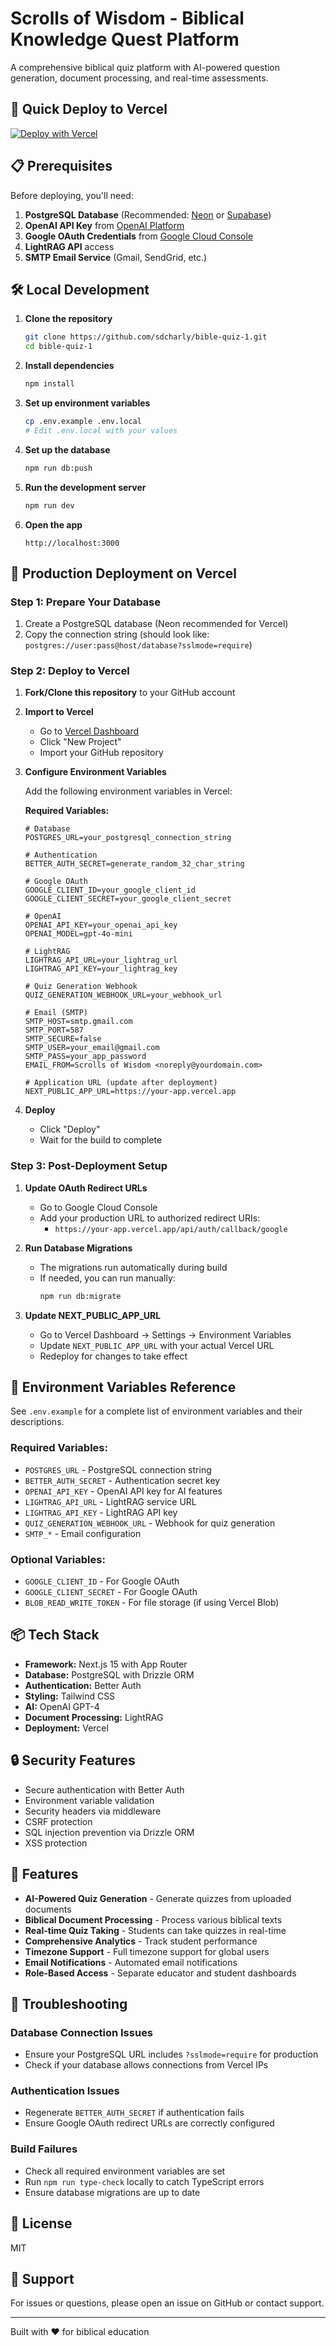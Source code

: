 # Scrolls of Wisdom - Biblical Knowledge Quest Platform

A comprehensive biblical quiz platform with AI-powered question generation, document processing, and real-time assessments.

## 🚀 Quick Deploy to Vercel

[![Deploy with Vercel](https://vercel.com/button)](https://vercel.com/new/clone?repository-url=https://github.com/sdcharly/bible-quiz-1)

## 📋 Prerequisites

Before deploying, you'll need:

1. **PostgreSQL Database** (Recommended: [Neon](https://neon.tech) or [Supabase](https://supabase.com))
2. **OpenAI API Key** from [OpenAI Platform](https://platform.openai.com)
3. **Google OAuth Credentials** from [Google Cloud Console](https://console.cloud.google.com)
4. **LightRAG API** access
5. **SMTP Email Service** (Gmail, SendGrid, etc.)

## 🛠️ Local Development

1. **Clone the repository**
   ```bash
   git clone https://github.com/sdcharly/bible-quiz-1.git
   cd bible-quiz-1
   ```

2. **Install dependencies**
   ```bash
   npm install
   ```

3. **Set up environment variables**
   ```bash
   cp .env.example .env.local
   # Edit .env.local with your values
   ```

4. **Set up the database**
   ```bash
   npm run db:push
   ```

5. **Run the development server**
   ```bash
   npm run dev
   ```

6. **Open the app**
   ```
   http://localhost:3000
   ```

## 🚀 Production Deployment on Vercel

### Step 1: Prepare Your Database

1. Create a PostgreSQL database (Neon recommended for Vercel)
2. Copy the connection string (should look like: `postgres://user:pass@host/database?sslmode=require`)

### Step 2: Deploy to Vercel

1. **Fork/Clone this repository** to your GitHub account

2. **Import to Vercel**
   - Go to [Vercel Dashboard](https://vercel.com/dashboard)
   - Click "New Project"
   - Import your GitHub repository

3. **Configure Environment Variables**
   
   Add the following environment variables in Vercel:

   **Required Variables:**
   ```
   # Database
   POSTGRES_URL=your_postgresql_connection_string

   # Authentication
   BETTER_AUTH_SECRET=generate_random_32_char_string

   # Google OAuth
   GOOGLE_CLIENT_ID=your_google_client_id
   GOOGLE_CLIENT_SECRET=your_google_client_secret

   # OpenAI
   OPENAI_API_KEY=your_openai_api_key
   OPENAI_MODEL=gpt-4o-mini

   # LightRAG
   LIGHTRAG_API_URL=your_lightrag_url
   LIGHTRAG_API_KEY=your_lightrag_key

   # Quiz Generation Webhook
   QUIZ_GENERATION_WEBHOOK_URL=your_webhook_url

   # Email (SMTP)
   SMTP_HOST=smtp.gmail.com
   SMTP_PORT=587
   SMTP_SECURE=false
   SMTP_USER=your_email@gmail.com
   SMTP_PASS=your_app_password
   EMAIL_FROM=Scrolls of Wisdom <noreply@yourdomain.com>

   # Application URL (update after deployment)
   NEXT_PUBLIC_APP_URL=https://your-app.vercel.app
   ```

4. **Deploy**
   - Click "Deploy"
   - Wait for the build to complete

### Step 3: Post-Deployment Setup

1. **Update OAuth Redirect URLs**
   - Go to Google Cloud Console
   - Add your production URL to authorized redirect URIs:
     - `https://your-app.vercel.app/api/auth/callback/google`

2. **Run Database Migrations**
   - The migrations run automatically during build
   - If needed, you can run manually:
     ```bash
     npm run db:migrate
     ```

3. **Update NEXT_PUBLIC_APP_URL**
   - Go to Vercel Dashboard → Settings → Environment Variables
   - Update `NEXT_PUBLIC_APP_URL` with your actual Vercel URL
   - Redeploy for changes to take effect

## 🔧 Environment Variables Reference

See `.env.example` for a complete list of environment variables and their descriptions.

### Required Variables:
- `POSTGRES_URL` - PostgreSQL connection string
- `BETTER_AUTH_SECRET` - Authentication secret key
- `OPENAI_API_KEY` - OpenAI API key for AI features
- `LIGHTRAG_API_URL` - LightRAG service URL
- `LIGHTRAG_API_KEY` - LightRAG API key
- `QUIZ_GENERATION_WEBHOOK_URL` - Webhook for quiz generation
- `SMTP_*` - Email configuration

### Optional Variables:
- `GOOGLE_CLIENT_ID` - For Google OAuth
- `GOOGLE_CLIENT_SECRET` - For Google OAuth
- `BLOB_READ_WRITE_TOKEN` - For file storage (if using Vercel Blob)

## 📦 Tech Stack

- **Framework:** Next.js 15 with App Router
- **Database:** PostgreSQL with Drizzle ORM
- **Authentication:** Better Auth
- **Styling:** Tailwind CSS
- **AI:** OpenAI GPT-4
- **Document Processing:** LightRAG
- **Deployment:** Vercel

## 🔒 Security Features

- Secure authentication with Better Auth
- Environment variable validation
- Security headers via middleware
- CSRF protection
- SQL injection prevention via Drizzle ORM
- XSS protection

## 📱 Features

- **AI-Powered Quiz Generation** - Generate quizzes from uploaded documents
- **Biblical Document Processing** - Process various biblical texts
- **Real-time Quiz Taking** - Students can take quizzes in real-time
- **Comprehensive Analytics** - Track student performance
- **Timezone Support** - Full timezone support for global users
- **Email Notifications** - Automated email notifications
- **Role-Based Access** - Separate educator and student dashboards

## 🐛 Troubleshooting

### Database Connection Issues
- Ensure your PostgreSQL URL includes `?sslmode=require` for production
- Check if your database allows connections from Vercel IPs

### Authentication Issues
- Regenerate `BETTER_AUTH_SECRET` if authentication fails
- Ensure Google OAuth redirect URLs are correctly configured

### Build Failures
- Check all required environment variables are set
- Run `npm run type-check` locally to catch TypeScript errors
- Ensure database migrations are up to date

## 📝 License

MIT

## 🤝 Support

For issues or questions, please open an issue on GitHub or contact support.

---

Built with ❤️ for biblical education